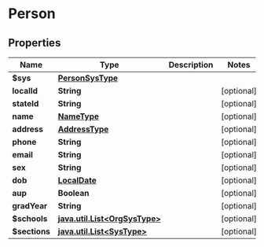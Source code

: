 
# Person

## Properties
Name | Type | Description | Notes
------------ | ------------- | ------------- | -------------
**$sys** | [**PersonSysType**](PersonSysType.md) |  | 
**localId** | **String** |  |  [optional]
**stateId** | **String** |  |  [optional]
**name** | [**NameType**](NameType.md) |  |  [optional]
**address** | [**AddressType**](AddressType.md) |  |  [optional]
**phone** | **String** |  |  [optional]
**email** | **String** |  |  [optional]
**sex** | **String** |  |  [optional]
**dob** | [**LocalDate**](LocalDate.md) |  |  [optional]
**aup** | **Boolean** |  |  [optional]
**gradYear** | **String** |  |  [optional]
**$schools** | [**java.util.List&lt;OrgSysType&gt;**](OrgSysType.md) |  |  [optional]
**$sections** | [**java.util.List&lt;SysType&gt;**](SysType.md) |  |  [optional]



